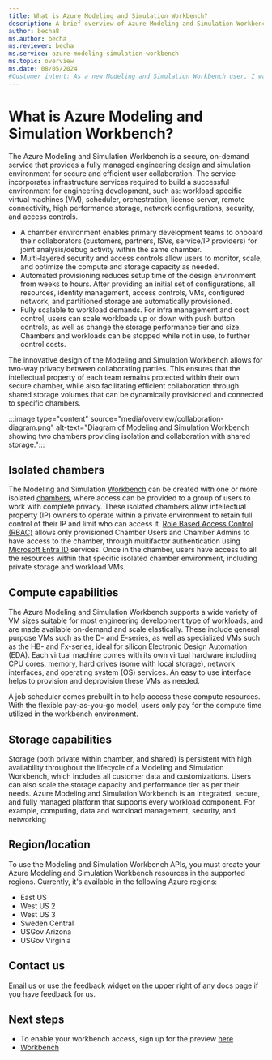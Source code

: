 ```yaml
---
title: What is Azure Modeling and Simulation Workbench?
description: A brief overview of Azure Modeling and Simulation Workbench.
author: becha8
ms.author: becha
ms.reviewer: becha
ms.service: azure-modeling-simulation-workbench
ms.topic: overview
ms.date: 08/05/2024
#Customer intent: As a new Modeling and Simulation Workbench user, I want to understand about Azure Modeling and Simulation Workbench so that I can use the environment for creating chambers and connectors.
---
```


# What is Azure Modeling and Simulation Workbench?

The Azure Modeling and Simulation Workbench is a secure, on-demand service that provides a fully managed engineering design and simulation environment for secure and efficient user collaboration. The service incorporates infrastructure services required to build a successful environment for engineering development, such as: workload specific virtual machines (VM), scheduler, orchestration, license server, remote connectivity, high performance storage, network configurations, security, and access controls.

- A chamber environment enables primary development teams to onboard their collaborators (customers, partners, ISVs, service/IP providers) for joint analysis/debug activity within the same chamber.
- Multi-layered security and access controls allow users to monitor, scale, and optimize the compute and storage capacity as needed.
- Automated provisioning reduces setup time of the design environment from weeks to hours. After providing an initial set of configurations, all resources, identity management, access controls, VMs, configured network, and partitioned storage are automatically provisioned.
- Fully scalable to workload demands. For infra management and cost control, users can scale workloads up or down with push button controls, as well as change the storage performance tier and size. Chambers and workloads can be stopped while not in use, to further control costs.

The innovative design of the Modeling and Simulation Workbench allows for two-way privacy between collaborating parties. This ensures that the intellectual property of each team remains protected within their own secure chamber, while also facilitating efficient collaboration through shared storage volumes that can be dynamically provisioned and connected to specific chambers.

:::image type="content" source="media/overview/collaboration-diagram.png" alt-text="Diagram of Modeling and Simulation Workbench showing two chambers providing isolation and collaboration with shared storage.":::

<!--- Multi-Chamber collaboration allows these dev teams and their collaborators to have their own private workspaces, while allowing them to share data across chamber boundaries through shared storage
--->

## Isolated chambers

The Modeling and Simulation [Workbench](./concept-workbench.md) can be created with one or more isolated [chambers](./concept-chamber.md), where access can be provided to a group of users to work with complete privacy. These isolated chambers allow intellectual property (IP) owners to operate within a private environment to retain full control of their IP and limit who can access it. [Role Based Access Control (RBAC)](/azure/role-based-access-control/overview) allows only provisioned Chamber Users and Chamber Admins to have access to the chamber, through multifactor authentication using [Microsoft Entra ID](https://azure.microsoft.com/services/active-directory/) services. Once in the chamber, users have access to all the resources within that specific isolated chamber environment, including private storage and workload VMs.

## Compute capabilities

The Azure Modeling and Simulation Workbench supports a wide variety of VM sizes suitable for most engineering development type of workloads, and are made available on-demand and scale elastically. These include general purpose VMs such as the D- and E-series, as well as specialized VMs such as the HB- and Fx-series, ideal for silicon Electronic Design Automation (EDA). Each virtual machine comes with its own virtual hardware including CPU cores, memory, hard drives (some with local storage), network interfaces, and operating system (OS) services. An easy to use interface helps to provision and deprovision these VMs as needed.

A job scheduler comes prebuilt in to help access these compute resources. With the flexible pay-as-you-go model, users only pay for the compute time utilized in the workbench environment.

## Storage capabilities

Storage (both private within chamber, and shared) is persistent with high availability throughout the lifecycle of a Modeling and Simulation Workbench, which includes all customer data and customizations. Users can also scale the storage capacity and performance tier as per their needs. Azure Modeling and Simulation Workbench is an integrated, secure, and fully managed platform that supports every workload component. For example, computing, data and workload management, security, and networking

## Region/location

To use the Modeling and Simulation Workbench APIs, you must create your Azure Modeling and Simulation Workbench resources in the supported regions. Currently, it's available in the following Azure regions:

- East US
- West US 2
- West US 3
- Sweden Central
- USGov Arizona
- USGov Virginia

## Contact us

[Email us](mailto:azuremswb@microsoft.com) or use the feedback widget on the upper right of any docs page if you have feedback for us.

## Next steps

- To enable your workbench access, sign up for the preview [here](https://aka.ms/amswbrequest)
- [Workbench](./concept-workbench.md)
